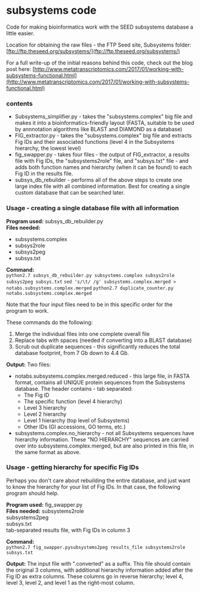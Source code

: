 # subsystems code
Code for making bioinformatics work with the SEED subsystems database a little easier.

Location for obtaining the raw files - the FTP Seed site, Subsystems folder: [ftp://ftp.theseed.org/subsystems/](ftp://ftp.theseed.org/subsystems/)

For a full write-up of the initial reasons behind this code, check out the blog post here: [http://www.metatranscriptomics.com/2017/01/working-with-subsystems-functional.html](http://www.metatranscriptomics.com/2017/01/working-with-subsystems-functional.html)

### contents
* Subsystems_simplifier.py - takes the "subsystems.complex" big file and makes it into a bioinformatics-friendly layout (FASTA, suitable to be used by annnotation algorithms like BLAST and DIAMOND as a database)
* FIG_extractor.py - takes the "subsystems.complex" big file and extracts Fig IDs and their associated functions (level 4 in the Subsystems hierarchy, the lowest level)
* fig_swapper.py - takes four files - the output of FIG_extractor, a results file with Fig IDs, the "subsystems2role" file, and "subsys.txt" file - and adds both function names and hierarchy (when it can be found) to each Fig ID in the results file.
* subsys_db_rebuilder - performs all of the above steps to create one large index file with all combined information.  Best for creating a single custom database that can be searched later.

### Usage - creating a single database file with all information
**Program used:**     subsys_db_rebuilder.py    
**Files needed:**	

* subsystems.complex    
* subsys2role    
* subsys2peg    
* subsys.txt


**Command:**    
    `python2.7 subsys_db_rebuilder.py subsystems.complex subsys2role subsys2peg subsys.txt`
    `sed 's/\t/ /g' subsystems.complex.merged > notabs.subsystems.complex.merged`
    `python2.7 duplicate_counter.py notabs.subsystems.complex.merged`

Note that the four input files need to be in this specific order for the program to work.

These commands do the following:

1. Merge the individual files into one complete overall file
2. Replace tabs with spaces (needed if converting into a BLAST database)
3. Scrub out duplicate sequences - this significantly reduces the total database footprint, from 7 Gb down to 4.4 Gb.

**Output:** Two files:    

* notabs.subsystems.complex.merged.reduced - this large file, in FASTA format, contains all UNIQUE protein sequences from the Subsystems database.  The header contains - tab separated:
	* The Fig ID
	* The specific function (level 4 hierarchy)
	* Level 3 hierarchy
	* Level 2 hierarchy
	* Level 1 hierarchy (top level of Subsystems)
	* Other IDs (GI accessions, GO terms, etc.)
* subsystems.complex.no_hierarchy - not all Subsystems sequences have hierarchy information.  These "NO HIERARCHY" sequences are carried over into subsystems.complex.merged, but are also printed in this file, in the same format as above.

### Usage - getting hierarchy for specific Fig IDs
Perhaps you don't care about rebuilding the entire database, and just want to know the hierarchy for your list of Fig IDs.  In that case, the following program should help.

**Program used:**	fig_swapper.py   
**Files needed:**	subsystems2role    
			subsystems2peg    
			subsys.txt    
			tab-separated results file, with Fig IDs in column 3

**Command:**    
    `python2.7 fig_swapper.pysubsystems2peg results_file subsystems2role subsys.txt`

**Output:**  The input file with ".converted" as a suffix.  This file should contain the original 3 columns, with additional hierarchy information added after the Fig ID as extra columns.  These columns go in reverse hierarchy; level 4, level 3, level 2, and level 1 as the right-most column.
